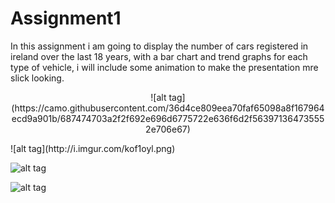 # Assignment1

In this assignment i am going to display the number of cars registered in ireland over the last 18 years, with a bar chart and trend graphs for each type of vehicle, i will include some animation to make the presentation mre slick looking.

<p align="center">
 ![alt tag](https://camo.githubusercontent.com/36d4ce809eea70faf65098a8f167964ecd9a901b/687474703a2f2f692e696d6775722e636f6d2f563971364735552e706e67)
</p>
![alt tag](http://i.imgur.com/kof1oyl.png)

![alt tag](http://i.imgur.com/KvWHkCj.png)

![alt tag](http://i.imgur.com/C9RMNND.png)


